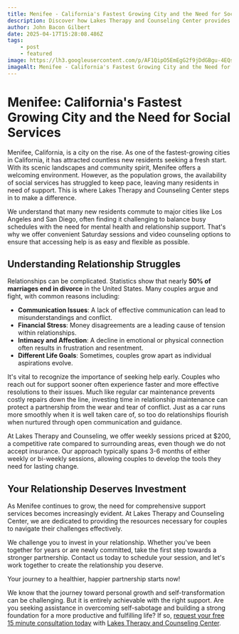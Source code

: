 ```yaml
---
title: Menifee - California's Fastest Growing City and the Need for Social Services
description: Discover how Lakes Therapy and Counseling Center provides essential relationship support services in Menifee, California's fastest-growing city, with flexible scheduling for busy commuters.
author: John Bacon Gilbert
date: 2025-04-17T15:28:08.486Z
tags:
    - post
    - featured
image: https://lh3.googleusercontent.com/p/AF1QipO5EmEgG2f9jDdGBgu-4EQschzDF79wpSqmlrsI
imageAlt: Menifee - California's Fastest Growing City and the Need for Social Services
---
```


# Menifee: California's Fastest Growing City and the Need for Social Services

Menifee, California, is a city on the rise. As one of the fastest-growing cities in California, it has attracted countless new residents seeking a fresh start. With its scenic landscapes and community spirit, Menifee offers a welcoming environment. However, as the population grows, the availability of social services has struggled to keep pace, leaving many residents in need of support. This is where Lakes Therapy and Counseling Center steps in to make a difference.

We understand that many new residents commute to major cities like Los Angeles and San Diego, often finding it challenging to balance busy schedules with the need for mental health and relationship support. That's why we offer convenient Saturday sessions and video counseling options to ensure that accessing help is as easy and flexible as possible.

## Understanding Relationship Struggles

Relationships can be complicated. Statistics show that nearly **50% of marriages end in divorce** in the United States. Many couples argue and fight, with common reasons including:

- **Communication Issues**: A lack of effective communication can lead to misunderstandings and conflict.
- **Financial Stress**: Money disagreements are a leading cause of tension within relationships.
- **Intimacy and Affection**: A decline in emotional or physical connection often results in frustration and resentment.
- **Different Life Goals**: Sometimes, couples grow apart as individual aspirations evolve.

It's vital to recognize the importance of seeking help early. Couples who reach out for support sooner often experience faster and more effective resolutions to their issues. Much like regular car maintenance prevents costly repairs down the line, investing time in relationship maintenance can protect a partnership from the wear and tear of conflict. Just as a car runs more smoothly when it is well taken care of, so too do relationships flourish when nurtured through open communication and guidance.

At Lakes Therapy and Counseling, we offer weekly sessions priced at $200, a competitive rate compared to surrounding areas, even though we do not accept insurance. Our approach typically spans 3-6 months of either weekly or bi-weekly sessions, allowing couples to develop the tools they need for lasting change.

## Your Relationship Deserves Investment

As Menifee continues to grow, the need for comprehensive support services becomes increasingly evident. At Lakes Therapy and Counseling Center, we are dedicated to providing the resources necessary for couples to navigate their challenges effectively.

We challenge you to invest in your relationship. Whether you've been together for years or are newly committed, take the first step towards a stronger partnership. Contact us today to schedule your session, and let's work together to create the relationship you deserve.

Your journey to a healthier, happier partnership starts now!

We know that the journey toward personal growth and self-transformation can be challenging. But it is entirely achievable with the right support. Are you seeking assistance in overcoming self-sabotage and building a strong foundation for a more productive and fulfilling life?  If so, [request your free 15 minute consultation today](https://murrietatherapy.com/schedule) with [Lakes Therapy and Counseling Center](https://murrietatherapy.com).
